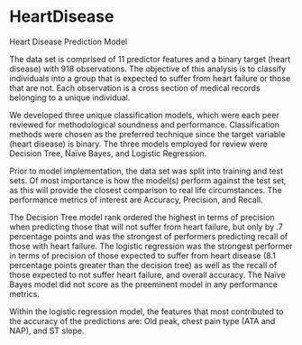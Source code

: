 # HeartDisease
Heart Disease Prediction Model

The data set is comprised of 11 predictor features and a binary target (heart disease) with 918 observations. The objective of this analysis is to classify individuals into a group that is expected to suffer from heart failure or those that are not.  Each observation is a cross section of medical records belonging to a unique individual.

We developed three unique classification models, which were each peer reviewed for methodological soundness and performance. Classification methods were chosen as the preferred technique since the target variable (heart disease) is binary. The three models employed for review were Decision Tree, Naïve Bayes, and Logistic Regression. 

Prior to model implementation, the data set was split into training and test sets. Of most importance is how the model(s) perform against the test set, as this will provide the closest comparison to real life circumstances. The performance metrics of interest are Accuracy, Precision, and Recall.

The Decision Tree model rank ordered the highest in terms of precision when predicting those that will not suffer from heart failure, but only by .7 percentage points and was the strongest of performers predicting recall of those with heart failure. The logistic regression was the strongest performer in terms of precision of those expected to suffer from heart disease (8.1 percentage points greater than the decision tree) as well as the recall of those expected to not suffer heart failure, and overall accuracy. The Naïve Bayes model did not score as the preeminent model in any performance metrics. 

Within the logistic regression model, the features that most contributed to the accuracy of the predictions are: Old peak, chest pain type (ATA and NAP),  and ST slope. 


